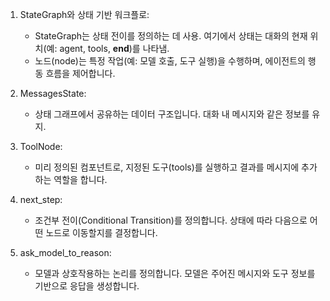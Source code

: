 1. StateGraph와 상태 기반 워크플로:

   - StateGraph는 상태 전이를 정의하는 데 사용. 여기에서 상태는 대화의 현재 위치(예: agent, tools, **end**)를 나타냄.
   - 노드(node)는 특정 작업(예: 모델 호출, 도구 실행)을 수행하며, 에이전트의 행동 흐름을 제어합니다.

2. MessagesState:

   - 상태 그래프에서 공유하는 데이터 구조입니다. 대화 내 메시지와 같은 정보를 유지.

3. ToolNode:

   - 미리 정의된 컴포넌트로, 지정된 도구(tools)를 실행하고 결과를 메시지에 추가하는 역할을 합니다.

4. next_step:

   - 조건부 전이(Conditional Transition)를 정의합니다. 상태에 따라 다음으로 어떤 노드로 이동할지를 결정합니다.

5. ask_model_to_reason:

   - 모델과 상호작용하는 논리를 정의합니다. 모델은 주어진 메시지와 도구 정보를 기반으로 응답을 생성합니다.
